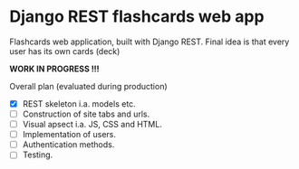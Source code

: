 # Django REST flashcards web app
Flashcards web application, built with Django REST.
Final idea is that every user has its own cards (deck) 

**WORK IN PROGRESS !!!**

Overall plan (evaluated during production)

- [x] REST skeleton i.a. models etc.
- [ ] Construction of site tabs and urls.
- [ ] Visual apsect i.a. JS, CSS and HTML.
- [ ] Implementation of users.
- [ ] Authentication methods.
- [ ] Testing.

